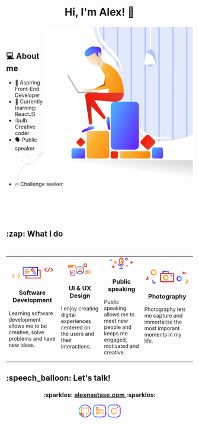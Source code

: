 <h1 align="center"> Hi, I'm Alex! 👋</h1>
<div>
    <h3 align="center"><img align="right" src="img/hero.svg" width="400"> </h3>
    <br>
    <br>
    <h2 align="left">💻 About me </h2> 
    <ul>
        <li>
            🔭 Aspiring Front-End Developer 
        </li>
        <li>
            🌱 Currently learning: ReactJS
        </li>
        <li>
            :bulb: Creative coder
        </li>
        <li>
            🗣 Public speaker  <img align="right" src="img/plane.svg" width="15%">
        </li>
        <li>
            🔥️ Challenge seeker
        </li>
    </ul>
</div>
<br>
<br>
<br>
<br>
<h2 align="left"> :zap: What I do</h2>
<br>
<div>
    <table>
        <tr>
            <td>
            <img align="center" src="img/web_dev_icon.svg">
                <h3 align="center">
                    Software Development
                </h3>
                <p>
                    Learning software development allows me to be creative, solve problems and have new ideas.
                </p>
            </td>
            <td>
                <img align="center" src="img/ui_ux_icon.svg">
                 <h3 align="center">
                    UI & UX Design
                </h3>
                <p>
                    I enjoy creating digital experiences centered on the users and their interactions.
                </p>
            </td>
            <td>
                <img align="center" src="img/pub_sp_icon.svg">
                 <h3 align="center">
                    Public speaking
                </h3>
                <p>
                    Public speaking allows me to meet new people and keeps me engaged, motivated and creative.
                </p>
            </td>
            <td>
                <img align="center" src="img/photo_icon.svg">
                 <h3 align="center">
                    Photography
                </h3>
                <p>
                    Photography lets me capture and immortalise the most imporant moments in my life.
                </p>
            </td>
        </tr>
    </table>
</div>

<h2 align="left"> :speech_balloon: Let's talk!</h2>
    <h3 align="center">
        :sparkles:
        <a href="https://alexnastase.com">
            alexnastase.com
        </a>
        :sparkles:
    </h3>
<p align="center">
<a href="https://github.com/AlexandruNst"><img align="center" src="img/github_color.svg" width="7%"</a>
<a href="https://www.linkedin.com/in/alexandrunst/"><img align="center" src="img/linkedin_color.svg" width="7%"</a>
<a href="https://www.instagram.com/alexandru.codes/"><img align="center" src="img/insta_color.svg" width="7%"</a>
</p>

<!--
**AlexandruNst/AlexandruNst** is a ✨ _special_ ✨ repository because its `README.md` (this file) appears on your GitHub profile.

Here are some ideas to get you started:

- 🔭 I’m currently working on ...
- 🌱 I’m currently learning ...
- 👯 I’m looking to collaborate on ...
- 🤔 I’m looking for help with ...
- 💬 Ask me about ...
- 📫 How to reach me: ...
- 😄 Pronouns: ...
- ⚡ Fun fact: ...
  -->
